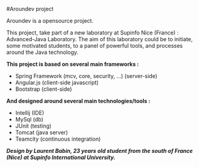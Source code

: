 #Aroundev project

Aroundev is a opensource project.

This project, take part of a new laboratory at Supinfo Nice (France) : Advanced-Java Laboratory. The aim of this laboratory could be to initiate, some motivated students, to a panel of powerful tools, and processes around the Java technology.

**This project is based on several main frameworks :**
* Spring Framework (mcv, core, security, ...) (server-side)
* Angular.js (client-side javascript)
* Bootstrap (client-side)

**And designed around several main technologies/tools :**
* Intellij (IDE)
* MySql (db)
* JUnit (testing)
* Tomcat (java server)
* Teamcity (continuous integration)


***Design by Laurent Babin, 23 years old student from the south of France (Nice) at Supinfo International University.***
